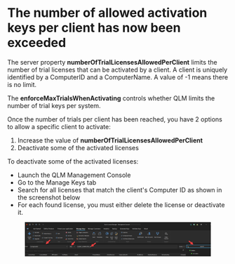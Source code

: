 # The number of allowed activation keys per client has now been exceeded

The server property **numberOfTrialLicensesAllowedPerClient** limits the number of trial licenses that can be activated by a client. A client is uniquely identified by a ComputerID and a ComputerName. A value of -1 means there is no limit.

The **enforceMaxTrialsWhenActivating** controls whether QLM limits the number of trial keys per system.&#x20;

Once the number of trials per client has been reached, you have 2 options to allow a specific client to activate:

1. Increase the value of **numberOfTrialLicensesAllowedPerClient**&#x20;
2. Deactivate some of the activated licenses

To deactivate some of the activated licenses:

* Launch the QLM Management Console
* Go to the Manage Keys tab
* Search for all licenses that match the client's Computer ID as shown in the screenshot below
* For each found license, you must either delete the license or deactivate it.



<figure><img src="../.gitbook/assets/image (1) (1) (1) (1) (1).png" alt=""><figcaption></figcaption></figure>
